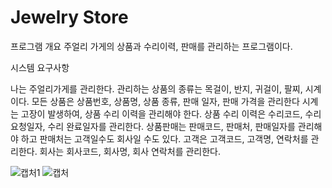 # Jewelry Store

프로그램 개요
주얼리 가게의 상품과 수리이력, 판매를 관리하는 프로그램이다.

시스템 요구사항

나는 주얼리가게를 관리한다.
관리하는 상품의 종류는 목걸이, 반지, 귀걸이, 팔찌, 시계 이다.
모든 상품은 상품번호, 상품명, 상품 종류, 판매 일자, 판매 가격을 관리한다
시계는 고장이 발생하여, 상품 수리 이력을 관리해야 한다.
상품 수리 이력은 수리코드, 수리 요청일자, 수리 완료일자를 관리한다.
상품판매는 판매코드, 판매처, 판매일자를 관리해야 하고 판매처는 고객일수도 회사일 수도 있다.
고객은 고객코드, 고객명, 연락처를 관리한다. 회사는 회사코드, 회사명, 회사 연락처를 관리한다.

![캡처1](https://github.com/user-attachments/assets/7860af3e-4ae2-491d-985b-3152b87156b0)
![캡처](https://github.com/user-attachments/assets/2b902b0d-c575-45ae-b1cb-cd693cb41a11)
